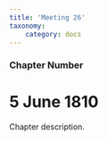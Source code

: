 ```yaml
---
title: 'Meeting 26'
taxonomy:
    category: docs
---
```


### Chapter Number

# 5 June 1810

Chapter description.